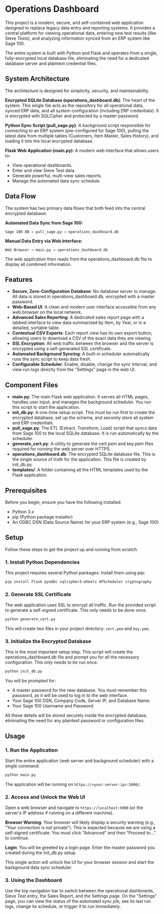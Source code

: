 # Operations Dashboard

This project is a modern, secure, and self-contained web application designed to replace legacy data entry and reporting systems. It provides a central platform for viewing operational data, entering new test results (like Sieve Tests), and analyzing information synced from an ERP system like Sage 100.

The entire system is built with Python and Flask and operates from a single, fully-encrypted local database file, eliminating the need for a dedicated database server and plaintext credential files.

## System Architecture

The architecture is designed for simplicity, security, and maintainability.

**Encrypted SQLite Database (operations_dashboard.db)**: The heart of the system. This single file acts as the repository for all operational data, synced ERP data, and all system configuration (including ERP credentials). It is encrypted with SQLCipher and protected by a master password.

**Python Sync Script (pull_sage.py)**: A background script responsible for connecting to an ERP system (pre-configured for Sage 100), pulling the latest data from multiple tables (Customers, Item Master, Sales History), and loading it into the local encrypted database.

**Flask Web Application (main.py)**: A modern web interface that allows users to:

- View operational dashboards.
- Enter and view Sieve Test data.
- Generate powerful, multi-view sales reports.
- Manage the automated data sync schedule.

## Data Flow

The system has two primary data flows that both feed into the central encrypted database:

**Automated Data Sync from Sage 100:**
```
Sage 100 DB → pull_sage.py → operations_dashboard.db
```

**Manual Data Entry via Web Interface:**
```
Web Browser → main.py → operations_dashboard.db
```

The web application then reads from the operations_dashboard.db file to display all combined information.

## Features

- **Secure, Zero-Configuration Database**: No database server to manage. All data is stored in operations_dashboard.db, encrypted with a master password.
- **Web-Based UI**: A clean and modern user interface accessible from any web browser on the local network.
- **Advanced Sales Reporting**: A dedicated sales report page with a tabbed interface to view data summarized by Item, by Year, or in a detailed, sortable table.
- **Contextual CSV Exports**: Each report view has its own export button, allowing users to download a CSV of the exact data they are viewing.
- **SSL Encryption**: All web traffic between the browser and the server is encrypted using a self-generated SSL certificate.
- **Automated Background Syncing**: A built-in scheduler automatically runs the sync script to keep data fresh.
- **Configurable Scheduler**: Enable, disable, change the sync interval, and view run logs directly from the "Settings" page in the web UI.

## Component Files

- **main.py**: The main Flask web application. It serves all HTML pages, handles user input, and manages the background scheduler. You run this script to start the application.
- **init_db.py**: A one-time setup script. This must be run first to create the encrypted database, set up the schema, and securely store all system and ERP credentials.
- **pull_sage.py**: The ETL (Extract, Transform, Load) script that syncs data from Sage 100 to the local SQLite database. It is run automatically by the scheduler.
- **generate_cert.py**: A utility to generate the cert.pem and key.pem files required for running the web server over HTTPS.
- **operations_dashboard.db**: The encrypted SQLite database file. This is the single source of truth for the application. This file is created by init_db.py.
- **templates/**: A folder containing all the HTML templates used by the Flask application.

## Prerequisites

Before you begin, ensure you have the following installed:

- Python 3.x
- pip (Python package installer)
- An ODBC DSN (Data Source Name) for your ERP system (e.g., Sage 100)

## Setup

Follow these steps to get the project up and running from scratch.

### 1. Install Python Dependencies

This project requires several Python packages. Install them using pip:

```bash
pip install Flask pyodbc sqlcipher3-wheels APScheduler cryptography
```

### 2. Generate SSL Certificate

The web application uses SSL to encrypt all traffic. Run the provided script to generate a self-signed certificate. This only needs to be done once.

```bash
python generate_cert.py
```

This will create two files in your project directory: `cert.pem` and `key.pem`.

### 3. Initialize the Encrypted Database

This is the most important setup step. This script will create the operations_dashboard.db file and prompt you for all the necessary configuration. This only needs to be run once.

```bash
python init_db.py
```

You will be prompted for:

- A master password for the new database. You must remember this password, as it will be used to log in to the web interface.
- Your Sage 100 DSN, Company Code, Server IP, and Database Name.
- Your Sage 100 Username and Password.

All these details will be stored securely inside the encrypted database, eliminating the need for any plaintext password or configuration files.

## Usage

### 1. Run the Application

Start the entire application (web server and background scheduler) with a single command:

```bash
python main.py
```

The application will be running on `https://<your-server-ip>:5000/`.

### 2. Access and Unlock the Web UI

Open a web browser and navigate to `https://localhost:5000` (or the server's IP address if running on a different machine).

**Browser Warning**: Your browser will likely display a security warning (e.g., "Your connection is not private"). This is expected because we are using a self-signed certificate. You must click "Advanced" and then "Proceed to..." to continue.

**Login**: You will be greeted by a login page. Enter the master password you created during the init_db.py setup.

This single action will unlock the UI for your browser session and start the background data sync scheduler.

### 3. Using the Dashboard

Use the top navigation bar to switch between the operational dashboards, Sieve Test entry, the Sales Report, and the Settings page. On the "Settings" page, you can view the status of the automated sync job, see its last run logs, change its schedule, or trigger it to run immediately.
